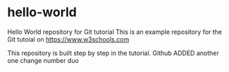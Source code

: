 # hello-world
Hello World repository for Git tutorial
This is an example repository for the Git tutoial on https://www.w3schools.com

This repository is built step by step in the tutorial.
Github ADDED
another one
change number duo
  
